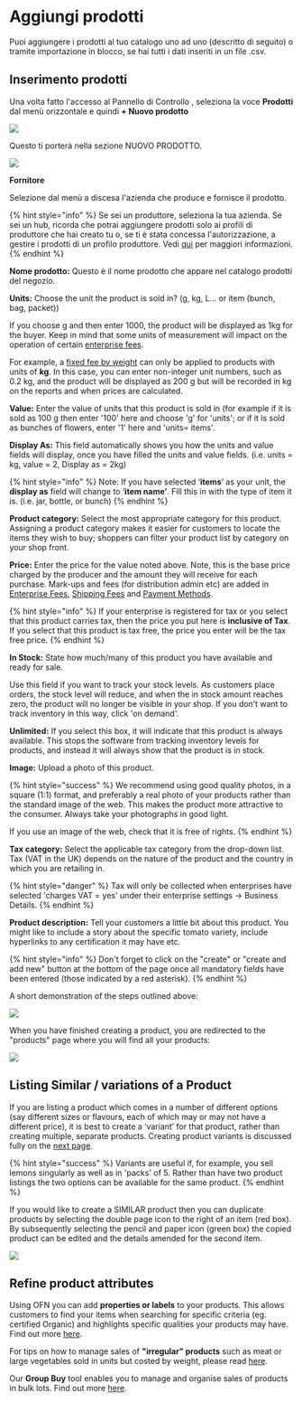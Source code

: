 # Aggiungi prodotti

Puoi aggiungere i prodotti al tuo catalogo uno ad uno \(descritto di seguito\) o tramite importazione in blocco, se hai tutti i dati inseriti in un file .csv.

## Inserimento prodotti

Una volta fatto l'accesso al Pannello di Controllo , seleziona la voce **Prodotti** dal menù orizzontale e quindi **+ Nuovo prodotto**

![](../../.gitbook/assets/add-new-product.png)

Questo ti porterà nella sezione NUOVO PRODOTTO.

![](../../.gitbook/assets/new-product2.png)

**Fornitore**

Selezione dal menù a discesa l'azienda che produce e fornisce il prodotto.

{% hint style="info" %}
Se sei un produttore, seleziona la tua azienda. Se sei un hub, ricorda che potrai aggiungere prodotti solo ai profili di produttore che hai creato tu o, se ti è stata concessa l'autorizzazione, a gestire i prodotti di un profilo produttore. Vedi [qui](https://app.gitbook.com/@ofn-user-guide/s/ofn-user-guide-master/~/drafts/-MS3uKdhrm1QRYN11cIU/v/it/basic-features/enterprise-profile/create-or-connect-with-your-supplying-producers) per maggiori informazioni.
{% endhint %}

**Nome prodotto:** Questo è il nome prodotto che appare nel catalogo prodotti del negozio.

**Units:** Choose the unit the product is sold in? \(g, kg, L… or item \(bunch, bag, packet\)\)

If you choose g and then enter 1000, the product will be displayed as 1kg for the buyer. Keep in mind that some units of measurement will impact on the operation of certain [enterprise fees](../shopfront/enterprise-fees.md). 

For example, a [fixed fee by weight](../shopfront/enterprise-fees.md#fee-calculators) can only be applied to products with units of **kg**. In this case, you can enter non-integer unit numbers, such as 0.2 kg, and the product will be displayed as 200 g but will be recorded in kg on the reports and when prices are calculated.

**Value:** Enter the value of units that this product is sold in \(for example if it is sold as 100 g then enter '100' here and choose 'g' for 'units'; or if it is sold as bunches of flowers, enter '1' here and 'units= items'.

**Display As:** This field automatically shows you how the units and value fields will display, once you have filled the units and value fields. \(i.e. units = kg, value = 2, Display as = 2kg\)

{% hint style="info" %}
Note: If you have selected ‘**items**’ as your unit, the **display as** field will change to ‘**item name’**. Fill this in with the type of item it is. \(i.e. jar, bottle, or bunch\)
{% endhint %}

**Product category:** Select the most appropriate category for this product.  Assigning a product category makes it easier for customers to locate the items they wish to buy; shoppers can filter your product list by category on your shop front.

**Price:** Enter the price for the value noted above. Note, this is the base price charged by the producer and the amount they will receive for each purchase. Mark-ups and fees \(for distribution admin etc\) are added in [Enterprise Fees](../shopfront/enterprise-fees.md), [Shipping Fees](../shopfront/shipping-methods.md#fee-calculators) and [Payment Methods](../shopfront/payment-methods.md#fee-calculators). 

{% hint style="info" %}
If your enterprise is registered for tax or you select that this product carries tax, then the price you put here is **inclusive of Tax**. If you select that this product is tax free, the price you enter will be the tax free price.
{% endhint %}

**In Stock:** State how much/many of this product you have available and ready for sale.

Use this field if you want to track your stock levels. As customers place orders, the stock level will reduce, and when the in stock amount reaches zero, the product will no longer be visible in your shop. If you don’t want to track inventory in this way, click 'on demand'.

**Unlimited:** If you select this box, it will indicate that this product is always available. This stops the software from tracking inventory levels for products, and instead it will always show that the product is in stock.

**Image:** Upload a photo of this product.

{% hint style="success" %}
We recommend using good quality photos, in a square \(1:1\) format, and preferably a real photo of your products rather than the standard image of the web. This makes the product more attractive to the consumer. Always take your photographs in good light.

If you use an image of the web, check that it is free of rights. 
{% endhint %}

**Tax category:** Select the applicable tax category from the drop-down list. Tax \(VAT in the UK\) depends on the nature of the product and the country in which you are retailing in.

{% hint style="danger" %}
Tax will only be collected when enterprises have selected 'charges VAT = yes' under their enterprise settings -&gt; Business Details.
{% endhint %}

**Product description:** Tell your customers a little bit about this product. You might like to include a story about the specific tomato variety, include hyperlinks to any certification it may have etc.

{% hint style="info" %}
Don't forget to click on the "create" or "create and add new" button at the bottom of the page once all mandatory fields have been entered \(those indicated by a red asterisk\). 
{% endhint %}

A short demonstration of the steps outlined above:

![](../../.gitbook/assets/productsadd.gif)

When you have finished creating a product, you are redirected to the "products" page where you will find all your products:

![](../../.gitbook/assets/productspage.jpg)

## Listing Similar / variations of a Product 

If you are listing a product which comes in a number of different options \(say different sizes or flavours, each of which may or may not have a different price\), it is best to create a ‘variant’ for that product, rather than creating multiple, separate products.  Creating product variants is discussed fully on the [next page](product-variants.md).

{% hint style="success" %}
Variants are useful if, for example, you sell lemons singularly as well as in 'packs' of 5. Rather than have two product listings the two options can be available for the same product.
{% endhint %}

If you would like to create a SIMILAR product then you can duplicate products by selecting the double page icon to the right of an item \(red box\). By subsequently selecting the pencil and paper icon \(green box\) the copied product can be edited and the details amended for the second item.

![](../../.gitbook/assets/productspagecopy.jpg)

## Refine product attributes 

Using OFN you can add **properties or labels** to your products.  This allows customers to find your items when searching for specific criteria \(eg. certified Organic\) and highlights specific qualities your products may have. Find out more [here](product-properties.md).

For tips on how to manage sales of **"irregular" products** such as meat or large vegetables sold in units but costed by weight, please read [here](pricing-irregular-items-kg.md).

Our **Group Buy** tool enables you to manage and organise sales of products in bulk lots. Find out more [here](group-buy-for-bulk-ordering.md).

